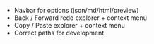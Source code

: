 - Navbar for options (json/md/html/preview)
- Back / Forward redo explorer + context menu
- Copy / Paste explorer + context menu
- Correct paths for development
